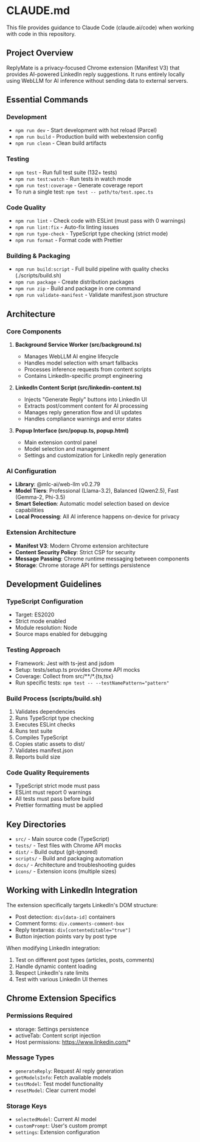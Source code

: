 # CLAUDE.md

This file provides guidance to Claude Code (claude.ai/code) when working with code in this repository.

## Project Overview

ReplyMate is a privacy-focused Chrome extension (Manifest V3) that provides AI-powered LinkedIn reply suggestions. It runs entirely locally using WebLLM for AI inference without sending data to external servers.

## Essential Commands

### Development
- `npm run dev` - Start development with hot reload (Parcel)
- `npm run build` - Production build with webextension config
- `npm run clean` - Clean build artifacts

### Testing
- `npm test` - Run full test suite (132+ tests)
- `npm run test:watch` - Run tests in watch mode
- `npm run test:coverage` - Generate coverage report
- To run a single test: `npm test -- path/to/test.spec.ts`

### Code Quality
- `npm run lint` - Check code with ESLint (must pass with 0 warnings)
- `npm run lint:fix` - Auto-fix linting issues
- `npm run type-check` - TypeScript type checking (strict mode)
- `npm run format` - Format code with Prettier

### Building & Packaging
- `npm run build:script` - Full build pipeline with quality checks (./scripts/build.sh)
- `npm run package` - Create distribution packages
- `npm run zip` - Build and package in one command
- `npm run validate-manifest` - Validate manifest.json structure

## Architecture

### Core Components

1. **Background Service Worker (src/background.ts)**
   - Manages WebLLM AI engine lifecycle
   - Handles model selection with smart fallbacks
   - Processes inference requests from content scripts
   - Contains LinkedIn-specific prompt engineering

2. **LinkedIn Content Script (src/linkedin-content.ts)**
   - Injects "Generate Reply" buttons into LinkedIn UI
   - Extracts post/comment content for AI processing
   - Manages reply generation flow and UI updates
   - Handles compliance warnings and error states

3. **Popup Interface (src/popup.ts, popup.html)**
   - Main extension control panel
   - Model selection and management
   - Settings and customization for LinkedIn reply generation

### AI Configuration
- **Library**: @mlc-ai/web-llm v0.2.79
- **Model Tiers**: Professional (Llama-3.2), Balanced (Qwen2.5), Fast (Gemma-2, Phi-3.5)
- **Smart Selection**: Automatic model selection based on device capabilities
- **Local Processing**: All AI inference happens on-device for privacy

### Extension Architecture
- **Manifest V3**: Modern Chrome extension architecture
- **Content Security Policy**: Strict CSP for security
- **Message Passing**: Chrome runtime messaging between components
- **Storage**: Chrome storage API for settings persistence

## Development Guidelines

### TypeScript Configuration
- Target: ES2020
- Strict mode enabled
- Module resolution: Node
- Source maps enabled for debugging

### Testing Approach
- Framework: Jest with ts-jest and jsdom
- Setup: tests/setup.ts provides Chrome API mocks
- Coverage: Collect from src/**/*.{ts,tsx}
- Run specific tests: `npm test -- --testNamePattern="pattern"`

### Build Process (scripts/build.sh)
1. Validates dependencies
2. Runs TypeScript type checking
3. Executes ESLint checks
4. Runs test suite
5. Compiles TypeScript
6. Copies static assets to dist/
7. Validates manifest.json
8. Reports build size

### Code Quality Requirements
- TypeScript strict mode must pass
- ESLint must report 0 warnings
- All tests must pass before build
- Prettier formatting must be applied

## Key Directories

- `src/` - Main source code (TypeScript)
- `tests/` - Test files with Chrome API mocks
- `dist/` - Build output (git-ignored)
- `scripts/` - Build and packaging automation
- `docs/` - Architecture and troubleshooting guides
- `icons/` - Extension icons (multiple sizes)

## Working with LinkedIn Integration

The extension specifically targets LinkedIn's DOM structure:
- Post detection: `div[data-id]` containers
- Comment forms: `div.comments-comment-box`
- Reply textareas: `div[contenteditable="true"]`
- Button injection points vary by post type

When modifying LinkedIn integration:
1. Test on different post types (articles, posts, comments)
2. Handle dynamic content loading
3. Respect LinkedIn's rate limits
4. Test with various LinkedIn UI themes

## Chrome Extension Specifics

### Permissions Required
- storage: Settings persistence
- activeTab: Content script injection
- Host permissions: https://www.linkedin.com/*

### Message Types
- `generateReply`: Request AI reply generation
- `getModelsInfo`: Fetch available models
- `testModel`: Test model functionality
- `resetModel`: Clear current model

### Storage Keys
- `selectedModel`: Current AI model
- `customPrompt`: User's custom prompt
- `settings`: Extension configuration